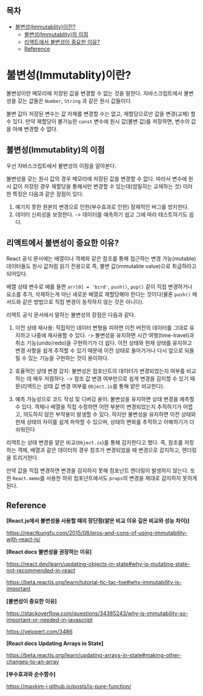 <h2>목차</h2>

- [불변성(Immutablity)이란?](#불변성immutablity이란)
  - [불변성(Immutablity)의 이점](#불변성immutablity의-이점)
  - [리액트에서 불변성이 중요한 이유?](#리액트에서-불변성이-중요한-이유)
  - [Reference](#reference)

# 불변성(Immutablity)이란?

불변성이란 메모리에 저장된 값을 변경할 수 없는 것을 말한다. 자바스크립트에서 불변성을 갖는 값들은 `Number`, `String` 과 같은 원시 값들이다.

불변 값이 저장된 변수는 값 자체를 변경할 수는 없고, 재할당으로만 값을 변경(교체) 할 수 있다. 만약 재할당이 불가능한 `const` 변수에 원시 값(불변 값)를 저장하면, 변수의 값을 아예 변경할 수 없다.

## 불변성(Immutablity)의 이점

우선 자바스크립트에서 불변성의 이점을 알아본다.

불변성을 갖는 원시 값의 경우 메모리에 저장된 값을 변경할 수 없다. 따라서 변수에 원시 값이 저장된 경우 재할당을 통해서만 변경할 수 있는데(엄밀히는 교체하는 것) 이러한 특징은 다음과 같은 장점이 있다.

1. 예기치 못한 원본의 변경으로 인한(부수효과로 인한) 잠재적인 버그를 방지한다.
2. 데이터 신뢰성을 보장한다. -> 데이터를 예측하기 쉽고 그에 따라 테스트하기도 쉽다.

## 리액트에서 불변성이 중요한 이유?

React 공식 문서에는 배열이나 객체와 같은 참조를 통해 접근하는 변경 가능(mutable) 데이터들도 원시 값처럼 읽기 전용으로 즉, 불변 값(immutable value)으로 취급하라고 되어있다.

배열 상태 변수로 예를 들면 `arr[0] = 'bird'`, `push()`, `pop()` 같이 직접 변경하거나 요소를 추가, 삭제하는게 아닌 새로운 배열로 재할당해야 한다는 것이다(물론 `push()` 메서드와 같은 방법으로 직접 변경이 동작하지 않는 것은 아니다).

리액트 공식 문서에서 말하는 불변성의 장점은 다음과 같다.

1. 이전 상태 재사용: 직접적인 데이터 변형을 피하면 이전 버전의 데이터를 그대로 유지하고 나중에 재사용할 수 있다. -> 불변성을 유지하면 시간 여행(time-travel)과 취소 기능(undo/redo)을 구현하기가 더 쉽다. 이전 상태와 현재 상태를 유지하고 변경 사항을 쉽게 추적할 수 있기 때문에 이전 상태로 돌아가거나 다시 앞으로 되돌릴 수 있는 기능을 구현하는 것이 용이하다.
2. 효율적인 상태 변경 감지: 불변성은 컴포넌트의 데이터가 변경되었는지 여부를 비교하는 데 매우 저렴하다. -> 참조 값 변경 여부만으로 쉽게 변경을 감지할 수 있기 때문(리액트는 상태 값 변경 여부를 `Object.is`를 통해 얕은 비교한다).

3. 예측 가능성으로 코드 작성 및 디버깅 용이: 불변성을 유지하면 상태 변경을 예측할 수 있다. 객체나 배열을 직접 수정하면 어떤 부분이 변경되었는지 추적하기가 어렵고, 의도하지 않은 부작용이 발생할 수 있다. 하지만 불변성을 유지하면 이전 상태와 현재 상태의 차이를 쉽게 파악할 수 있으며, 상태의 변화를 추적하고 이해하기가 더 쉬워진다

리액트는 상태 변경을 얕은 비교(`Object.is`)를 통해 감지한다고 했다. 즉, 참조를 저장하는 객체, 배열과 같은 데이터의 경우 참조가 변경되었을 때 변경으로 감지하고, 렌더링을 트리거한다.

만약 값을 직접 변경하면 변경을 감지하지 못해 컴포넌트 렌더링이 발생하지 않는다. 또한 `React.memo`를 사용한 하위 컴포넌트에서도 `props`의 변경을 제대로 감지하지 못하게 된다.

<!-- immer, immutable.js-->
<!-- ```
리액트(React)에서 불변성(Immutability)을 유지하는 것은 매우 중요한 이유가 있습니다:

효율적인 업데이트 감지: 리액트는 가상 DOM(Virtual DOM)을 사용하여 컴포넌트의 변경사항을 비교하고 필요한 경우에만 업데이트를 수행합니다. 이때 이전 상태와 현재 상태를 비교하여 변경된 부분만 실제 DOM에 반영합니다. 불변성을 유지하면 이전 상태와 현재 상태를 쉽게 비교할 수 있어 업데이트를 더 효율적으로 감지할 수 있습니다. 객체나 배열을 직접적으로 수정하는 것보다는 새로운 객체나 배열을 생성하여 변경사항을 반영하는 것이 더 효율적입니다.

예측 가능한 상태 관리: 불변성을 유지하면 상태 변경을 예측할 수 있습니다. 객체나 배열을 직접 수정하면 어떤 부분이 변경되었는지 추적하기가 어렵고, 의도하지 않은 부작용이 발생할 수 있습니다. 하지만 불변성을 유지하면 이전 상태와 현재 상태의 차이를 쉽게 파악할 수 있으며, 상태의 변화를 추적하고 이해하기가 더 쉬워집니다.

참조 비교를 통한 성능 최적화: 리액트에서는 컴포넌트의 상태나 속성(props)이 변경되었는지를 판단하기 위해 참조 비교(Reference comparison)를 수행합니다. 즉, 이전 상태와 현재 상태를 직접 비교하여 변경 여부를 판단합니다. 불변성을 유지하면 상태나 속성의 참조가 변경되기 때문에 참조 비교를 통해 변경 여부를 빠르게 확인할 수 있습니다. 반면에 객체나 배열을 직접 수정하면 참조가 변경되지 않기 때문에 리액트가 변경사항을 감지하기 위해 더 많은 비교 연산을 수행해야 하므로 성능이 저하될 수 있습니다.

시간 여행과 취소 기능 지원: 불변성을 유지하면 시간 여행(time-travel)과 취소 기능(undo/redo)을 구현하기가 더 쉽습니다. 이전 상태와 현재 상태를 유지하고 변경 사항을 쉽게 추적할 수 있기 때문에 이전 상태로 돌아가거나 다시 앞으로 되돌릴 수 있는 기능을 구현하는 것이 용이합니다.
``` -->

## Reference

**[React.js에서 불변성을 사용할 때의 장단점(얕은 비교 이유 깊은 비교와 성능 차이)]**

https://reactkungfu.com/2015/08/pros-and-cons-of-using-immutability-with-react-js/

<!-- **[React 얕은 비교 코드]**

https://github.com/facebook/react/blob/v16.8.6/packages/shared/shallowEqual.js -->

**[React docs 불변성을 권장하는 이유]**

https://react.dev/learn/updating-objects-in-state#why-is-mutating-state-not-recommended-in-react

https://beta.reactjs.org/learn/tutorial-tic-tac-toe#why-immutability-is-important

**[불변성이 중요한 이유]**

https://stackoverflow.com/questions/34385243/why-is-immutability-so-important-or-needed-in-javascript

https://velopert.com/3486

**[React docs Updating Arrays in State]**

https://beta.reactjs.org/learn/updating-arrays-in-state#making-other-changes-to-an-array

**[부수효과와 순수함수]**

https://maxkim-j.github.io/posts/js-pure-function/
